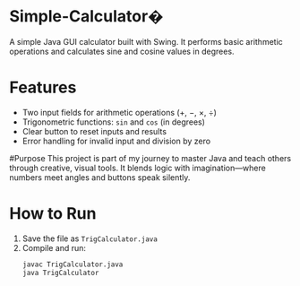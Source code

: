 # Simple-Calculator�

A simple Java GUI calculator built with Swing. It performs basic arithmetic operations and calculates sine and cosine values in degrees.

# Features
- Two input fields for arithmetic operations (+, −, ×, ÷)
- Trigonometric functions: `sin` and `cos` (in degrees)
- Clear button to reset inputs and results
- Error handling for invalid input and division by zero

#Purpose
This project is part of my journey to master Java and teach others through creative, visual tools. It blends logic with imagination—where numbers meet angles and buttons speak silently.

# How to Run
1. Save the file as `TrigCalculator.java`
2. Compile and run:
   ```bash
   javac TrigCalculator.java
   java TrigCalculator
